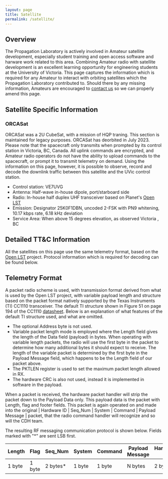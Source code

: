 ```yaml
---
layout: page
title: Satellite
permalink: /satellite/
---
```


## Overview

The Propagation Laboratory is actively involved in Amateur satellite development, especially student training and open access software and harware work related to this area. Combining Amateur radio with satellite development is an excellent learning opportunity for engineering students at the University of Victoria. This page captures the information which is required for any Amateur to interact with orbiting satellites which the Propagation Laboratory contributed to. Should there by any missing information, Amateurs are encouraged to [contact us](https://www.propagationlab.ca/contact/) so we can properly amend this page. 

## Satellite Specific Information

<!-- ### Skya’anaSat

Skya’anatSat is currently under development. It is slated to launch in 2026 Q2 to SSO, carrying a VHF digipeater, a CW telemetry beacon, a DVB-S2 video beacon on 10 m, and an ionospheric sounding experiment with a citizen science aspect. It will also use UHF Amateur spectrum for TT&C. Amateurs are encouraged to be involved in this mission via participation in the above mentioned experiments. Information on these will be added to this page as it becomes available. 

#### Amateur Payload

The Amateur payload is available to be used by all interested and propely licensed parties, gobally. The schedule of experiments will be posted here at a later time. The Amateur payload is the debut of the [Modular CubeSat Radio](https://www.propagationlab.ca/opensource/), featuring the components necessary to faciliate the Amateur radio and ionoshperic science experiments. These are the core consisting of the SDR, computer and camera, as wel as HF and VHF RF front ends.

- HF antenna: Base loaded 1/4 wave whip for 10m
- VHF antenna: In house, half wave dipole
- Radio: In house low power HF SDR based on the [Hermes Lite 2](http://www.hermeslite.com/)
- HF RF front end: In house HF amplifier
- VHF RF front end" In house VHF transverter
- Emission: Designators TBD, LFM radar sweep, 15 WPM CW, Greencube style packet, DVB-S2 (QPSK, 0.35 roll off, 66kBaud, 1/2 rate FEC with normal block length and pilot symbols)
- Service Area: Global

#### TT&C

Please note that the spacecraft only transmits TT&C when prompted by its control station in Victoria, BC, Canada. All uplink commands are encrypted, and Amateur radio operators do not have the ability to upload commands to the spacecraft, or prompt it to transmit UHF telemetry on demand. Using the information on this page, however, it is possible to observe, record and decode the downlink traffic between this satellite and the UVic control station.

- Control station: VE7UVG
- Phisically separate RF chain from Amateur payload, based on hertiage from ORCASat
- Antenna: Half-wave in-house dipole
- Radio: In-house half duplex UHF transceiver based on Planet's [Open LST](https://github.com/OpenLST/openlst)
- Emission: Designator 25K0F1DBN, uncoded 2-FSK with PN9 whitening, 10.17 kbps rate, 6.18 kHz deviation
- Service Area: When above 15 degrees elevation, as observed Victoria , BC
 -->

### ORCASat

ORCASat was a 2U CubeSat, with a mission of HQP traning. This section is maintained for legacy purposes. ORCASat has deorbited in July 2023. Please note that the spacecraft only transmits when prompted by its control station in Victoria, BC, Canada. All uplink commands are encrypted, and Amateur radio operators do not have the ability to upload commands to the spacecraft, or prompt it to transmit telemetry on demand. Using the information on this page, however, it is possible to observe, record and decode the downlink traffic between this satellite and the UVic control station.


- Control station: VE7UVG
- Antenna: Half-wave in-house dipole, port/starboard side
- Radio: In-house half duplex UHF transceiver based on Planet's [Open LST](https://github.com/OpenLST/openlst)
- Emission: Designator 25K0F1DBN, uncoded 2-FSK with PN9 whitening, 10.17 kbps rate, 6.18 kHz deviation
- Service Area: When above 15 degrees elevation, as observed Victoria , BC

## Detailed TT&C Information

All the satellites on this page use the same telemetry format, based on the [Open LST](https://github.com/OpenLST/openlst) project. Protocol information which is required for decoding  can be found below.

## Telemetry Format

A packet radio scheme is used, with transmission format derived from what is used by the Open LST project, with variable payload length and structure based on the packet format natively supported by the Texas Instruments (TI) CC1110 transceiver. The default TI structure shown in Figure 51 on page 194 of the CC1110 [datasheet](https://www.ti.com/lit/gpn/cc1110-cc1111). Below is an explanation of what features of the default TI structure used, and what are omitted.

- The optional Address byte is not used.
- Variable packet length mode is employed where the Length field gives the length of the Data field (payload) in bytes. When operating with variable length packets, the radio will use the first byte in the packet to determine how many additional bytes it should expect to receive. The length of the variable packet is determined by the first byte in the Payload Message field, which happens to be the Length field of our packet above.
- The PKTLEN register is used to set the maximum packet length allowed in RX.
- The hardware CRC is also not used, instead it is implemented in software in the payload.

When a packet is received, the hardware packet handler will strip the packet down to the Payload Data only. This payload data is the packet with Length, flag and footer fields. This packet is again operated on and made into the original \| Hardware ID \| Seq_Num \| System \| Command \| Payload Message \| packet, that the radio command handler will recognize and so will the CDH team.

The resulting RF messaging communication protocol is shown below. Fields marked with "*" are sent LSB first.

| Length | Flag | Seq_Num | System | Command | Payload Message | Hardware ID | Software CRC |
| --- | --- | --- | --- | --- | --- | --- | --- |
| 1 byte | 1 byte | 2 bytes* | 1 byte | 1 byte | N bytes | 2 bytes* | 2 bytes |